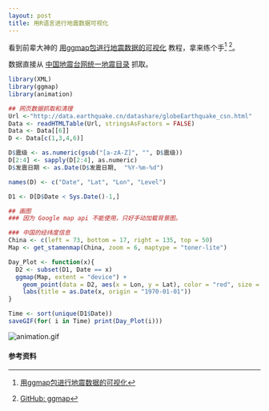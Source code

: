 ```yaml
---
layout: post
title: 用R语言进行地震数据可视化
---
```


看到前辈大神的 [用ggmap包进行地震数据的可视化](http://xccds1977.blogspot.com/2012/06/ggmap.html) 教程，拿来练个手[^1] [^2]。

数据直接从 [中国地震台网统一地震目录](data.earthquake.cn/data/index.jsp) 抓取。

```r
library(XML)
library(ggmap)
library(animation)

## 网页数据抓取和清理
Url <-"http://data.earthquake.cn/datashare/globeEarthquake_csn.html"
Data <- readHTMLTable(Url, stringsAsFactors = FALSE)
Data <- Data[[6]]
D <- Data[c(1,3,4,6)]

D$震级 <- as.numeric(gsub("[a-zA-Z]", "", D$震级))
D[2:4] <- sapply(D[2:4], as.numeric)
D$发震日期 <- as.Date(D$发震日期,  "%Y-%m-%d")

names(D) <- c("Date", "Lat", "Lon", "Level")

D1 <- D[D$Date < Sys.Date()-1,]

## 画图
### 因为 Google map api 不能使用，只好手动加载背景图。

### 中国的经纬度信息
China <- c(left = 73, bottom = 17, right = 135, top = 50)
Map <- get_stamenmap(China, zoom = 6, maptype = "toner-lite")

Day_Plot <- function(x){
  D2 <- subset(D1, Date == x)
  ggmap(Map, extent = "device") +
    geom_point(data = D2, aes(x = Lon, y = Lat), color = "red", size = D2$Level, alpha = 0.4) +
    labs(title = as.Date(x, origin = "1970-01-01"))
}

Time <- sort(unique(D1$Date))
saveGIF(for( i in Time) print(Day_Plot(i)))

```

![animation.gif](https://i.loli.net/2018/04/30/5ae69199344c5.gif)

#### 参考资料

[^1]: [用ggmap包进行地震数据的可视化](http://xccds1977.blogspot.com/2012/06/ggmap.html)
[^2]: [GitHub: ggmap](https://github.com/dkahle/ggmap)
